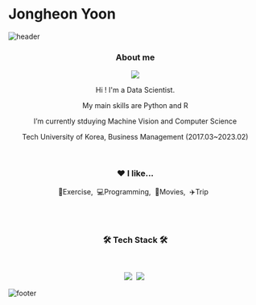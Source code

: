 # Jongheon Yoon
![header](https://capsule-render.vercel.app/api?type=waving&color=random&height=200&section=header&text=Welcome%20to%20my%20Github&fontSize=50&animation=twinkling&text-color=black)

<h3 align="center"><b>About me</b></h3>
<p align="center"><a href="https://www.notion.so/Jongheon-Yoon-af62a5209eb6420591714a0bc51c9299?pvs=4" target="_blank"><img src="https://img.shields.io/badge/NOTION-EAstyle=flat&logo=GitHub Sponsors&logoColor=white"/></a></p>

<p align="center">Hi ! I'm a Data Scientist.</p>
<p align="center"> My main skills are Python and R</p>
<p align="center">I’m currently stduying Machine Vision and Computer Science</p>
<p align="center">Tech University of Korea, Business Management (2017.03~2023.02)</p>

<br>

<h3 align="center">❤️ I like...</h3>
<p align="center">💪Exercise,&nbsp;&nbsp;💻Programming,&nbsp;&nbsp;🎥Movies,&nbsp;&nbsp;✈️Trip&nbsp;&nbsp;</p>

<br>
<br>

<h3 align="center"><b>🛠 Tech Stack 🛠</b></h3>
</br>
<p align="center">
<img src="https://img.shields.io/badge/R-skyblue?style=flat-square&logo=R&logoColor=white"/></a>&nbsp 
<img src="https://img.shields.io/badge/Python-blue?style=flat-square&logo=Python&logoColor=white"/></a>&nbsp 

![footer](https://capsule-render.vercel.app/api?type=waving&color=random&height=100&section=footer)
